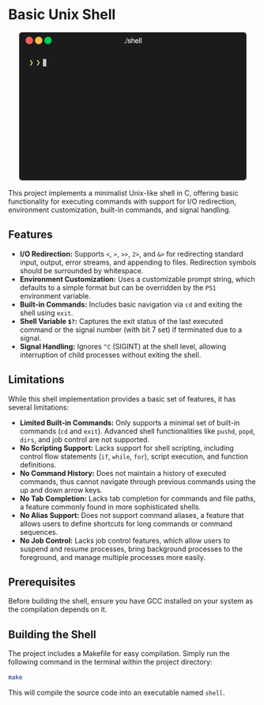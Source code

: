 # Basic Unix Shell

<p align="center">
  <img src="./assets/demo.gif" />
</p>

This project implements a minimalist Unix-like shell in C, offering basic functionality for executing commands with support for I/O redirection, environment customization, built-in commands, and signal handling.

## Features

- **I/O Redirection:** Supports `<`, `>`, `>>`, `2>`, and `&>` for redirecting standard input, output, error streams, and appending to files. Redirection symbols should be surrounded by whitespace.
- **Environment Customization:** Uses a customizable prompt string, which defaults to a simple format but can be overridden by the `PS1` environment variable.
- **Built-in Commands:** Includes basic navigation via `cd` and exiting the shell using `exit`.
- **Shell Variable `$?`:** Captures the exit status of the last executed command or the signal number (with bit 7 set) if terminated due to a signal.
- **Signal Handling:** Ignores `^C` (SIGINT) at the shell level, allowing interruption of child processes without exiting the shell.

## Limitations

While this shell implementation provides a basic set of features, it has several limitations:

- **Limited Built-in Commands:** Only supports a minimal set of built-in commands (`cd` and `exit`). Advanced shell functionalities like `pushd`, `popd`, `dirs`, and job control are not supported.
- **No Scripting Support:** Lacks support for shell scripting, including control flow statements (`if`, `while`, `for`), script execution, and function definitions.
- **No Command History:** Does not maintain a history of executed commands, thus cannot navigate through previous commands using the up and down arrow keys.
- **No Tab Completion:** Lacks tab completion for commands and file paths, a feature commonly found in more sophisticated shells.
- **No Alias Support:** Does not support command aliases, a feature that allows users to define shortcuts for long commands or command sequences.
- **No Job Control:** Lacks job control features, which allow users to suspend and resume processes, bring background processes to the foreground, and manage multiple processes more easily.


## Prerequisites

Before building the shell, ensure you have GCC installed on your system as the compilation depends on it.

## Building the Shell

The project includes a Makefile for easy compilation. Simply run the following command in the terminal within the project directory:

```bash
make
```
This will compile the source code into an executable named `shell`.